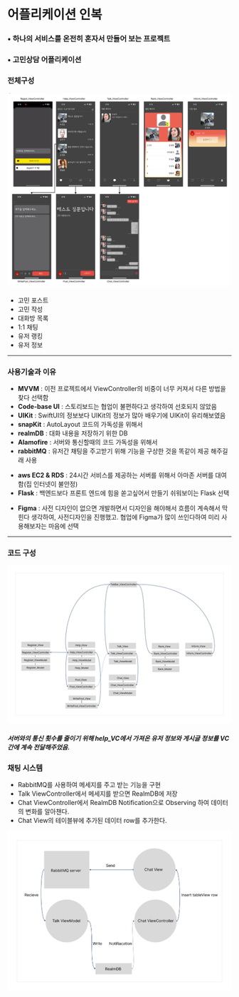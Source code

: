 <h1>어플리케이션 인복</h1>
<h3>&#8226; 하나의 서비스를 온전히 혼자서 만들어 보는 프로젝트</h3>
<h3>&#8226; 고민상담 어플리케이션</h3>
<body> 
    <h3>전체구성</h3>
    <img src="Section 1.png" alt="전체 구성">
    <ul>
        <li>고민 포스트</li>
        <li>고민 작성</li>
        <li>대화방 목록</li>
        <li>1:1 채팅</li>
        <li>유저 랭킹</li>
        <li>유저 정보</li>
    </ul>
    <hr>
    <h3>사용기술과 이유</h3>
    <ul>
        <li><b>MVVM</b> : 이전 프로젝트에서 ViewController의 비중이 너무 커져서 다른 방법을 찾다 선택함</li>
        <li><b>Code-base UI</b> : 스토리보드는 협업이 불편하다고 생각하여 선호되지 않았음</li>
        <li><b>UIKit</b> : SwiftUI의 정보보다 UIKit의 정보가 많아 배우기에 UIKit이 유리해보였음</li>
        <li><b>snapKit</b> : AutoLayout 코드의 가독성을 위해서</li>
        <li><b>realmDB</b> : 대화 내용을 저장하기 위한 DB</li>
        <li><b>Alamofire</b> : 서버와 통신할때의 코드 가독성을 위해서</li>
        <li><b>rabbitMQ</b> : 유저간 채팅을 주고받기 위해 기능을 구상한 것을 똑같이 제공 해주길래 사용</li>
    </ul>
    <ul>
        <li><b>aws EC2 & RDS</b> : 24시간 서비스를 제공하는 서버를 위해서 아마존 서버를 대여함(집 인터넷이 불안정)</li>
        <li><b>Flask</b> : 백엔드보다 프론트 엔드에 힘을 쏟고싶어서 만들기 쉬워보이는 Flask 선택</li>
    </ul>
    <ul>
        <li><b>Figma</b> : 사전 디자인이 없으면 개발하면서 디자인을 해야해서 흐름이 계속해서 막힌다 생각하여, 사전디자인을 진행했고.
        협업에 Figma가 많이 쓰인다하여 미리 사용해보자는 마음에 선택
        </li>
    </ul>
    <hr>
    <h3>코드 구성</h3>
    <img src="Code.jpg" alt="코드 구성">
    <h5>서버와의 통신 횟수를 줄이기 위해 help_VC에서 가져온 유저 정보와 게시글 정보를 VC간에 계속 전달해주었음.</h5>
    <h3>채팅 시스템</h3>
    <ul>
        <li>RabbitMQ를 사용하여 메세지를 주고 받는 기능을 구현</li>
        <li>Talk ViewController에서 메세지를 받으면 RealmDB에 저장</li>
        <li>Chat ViewController에서 RealmDB Notification으로 Observing 하여 데이터의 변화를 알아챈다.</li>
        <li>Chat View의 테이블뷰에 추가된 데이터 row를 추가한다.</li>
    </ul>
    <img src="Chatting system.jpg" alt="채팅 시트템">
</body>
